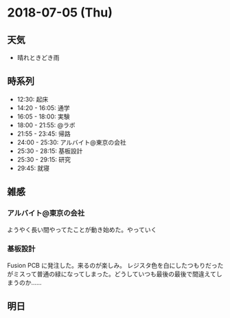 # 2018-07-05 (Thu)

## 天気

- 晴れときどき雨

## 時系列

- 12:30: 起床
- 14:20 - 16:05: 通学
- 16:05 - 18:00: 実験
- 18:00 - 21:55: @ラボ
- 21:55 - 23:45: 帰路
- 24:00 - 25:30: アルバイト@東京の会社
- 25:30 - 28:15: 基板設計
- 25:30 - 29:15: 研究
- 29:45: 就寝

## 雑感

### アルバイト@東京の会社

ようやく長い間やってたことが動き始めた。やっていく

### 基板設計

Fusion PCB に発注した。来るのが楽しみ。
レジスタ色を白にしたつもりだったがミスって普通の緑になってしまった。どうしていつも最後の最後で間違えてしまうのか……

## 明日
